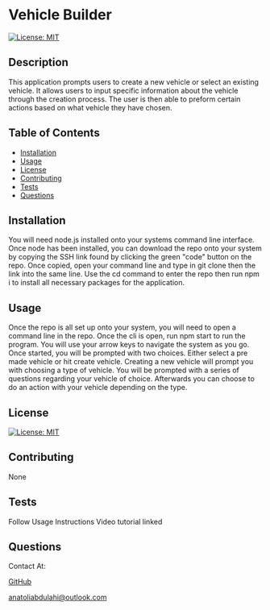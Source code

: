 # Vehicle Builder

[![License: MIT](https://img.shields.io/badge/License-MIT-yellow.svg)](https://opensource.org/licenses/MIT)
## Description

This application prompts users to create a new vehicle or select an existing vehicle. It allows users to input specific information about the vehicle through the creation process. The user is then able to preform certain actions based on what vehicle they have chosen. 

## Table of Contents
- [Installation](#installation)
- [Usage](#usage)
- [License](#license)
- [Contributing](#contributing)
- [Tests](#tests)
- [Questions](#questions)

## Installation

You will need node.js installed onto your systems command line interface. Once node has been installed, you can download the repo onto your system by copying the SSH link found by clicking the green "code" button on the repo. Once copied, open your command line and type in git clone then the link into the same line. Use the cd command to enter the repo then run npm i to install all necessary packages for the application.

## Usage

Once the repo is all set up onto your system, you will need to open a command line in the repo. Once the cli is open, run npm start to run the program. You will use your arrow keys to navigate the system as you go. Once started, you will be prompted with two choices. Either select a pre made vehicle or hit create vehicle. Creating a new vehicle will prompt you with choosing a type of vehicle. You will be prompted with a series of questions regarding your vehicle of choice. Afterwards you can choose to do an action with your vehicle depending on the type. 

## License

[![License: MIT](https://img.shields.io/badge/License-MIT-yellow.svg)](https://opensource.org/licenses/MIT)

## Contributing

None

## Tests

Follow Usage Instructions 
Video tutorial linked

## Questions

Contact At: 

[GitHub](https://www.github.com/toli-A)

anatoliabdulahi@outlook.com